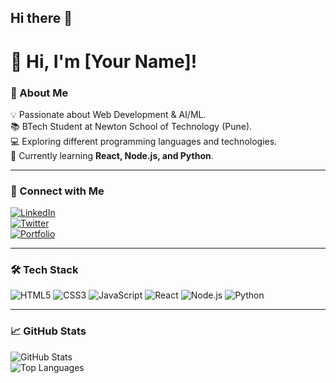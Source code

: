## Hi there 👋
# 👋 Hi, I'm [Your Name]!

### 🚀 About Me
💡 Passionate about Web Development & AI/ML.  
📚 BTech Student at Newton School of Technology (Pune).  
💻 Exploring different programming languages and technologies.  
🌱 Currently learning **React, Node.js, and Python**.  

---

### 🔗 Connect with Me
[![LinkedIn](https://img.shields.io/badge/LinkedIn-0077B5?style=for-the-badge&logo=linkedin&logoColor=white)](https://www.linkedin.com/in/your-profile/)  
[![Twitter](https://img.shields.io/badge/Twitter-1DA1F2?style=for-the-badge&logo=twitter&logoColor=white)](https://twitter.com/your-profile)  
[![Portfolio](https://img.shields.io/badge/Portfolio-000?style=for-the-badge&logo=vercel&logoColor=white)](https://yourportfolio.com)

---

### 🛠️ Tech Stack
![HTML5](https://img.shields.io/badge/HTML5-E34F26?style=for-the-badge&logo=html5&logoColor=white)
![CSS3](https://img.shields.io/badge/CSS3-1572B6?style=for-the-badge&logo=css3&logoColor=white)
![JavaScript](https://img.shields.io/badge/JavaScript-F7DF1E?style=for-the-badge&logo=javascript&logoColor=black)
![React](https://img.shields.io/badge/React-20232A?style=for-the-badge&logo=react&logoColor=61DAFB)
![Node.js](https://img.shields.io/badge/Node.js-43853D?style=for-the-badge&logo=node.js&logoColor=white)
![Python](https://img.shields.io/badge/Python-3776AB?style=for-the-badge&logo=python&logoColor=white)

---

### 📈 GitHub Stats
![GitHub Stats](https://github-readme-stats.vercel.app/api?username=your-github-username&show_icons=true&theme=dark)  
![Top Languages](https://github-readme-stats.vercel.app/api/top-langs/?username=your-github-username&layout=compact&theme=dark)


<!--
**yogesh968/yogesh968** is a ✨ _special_ ✨ repository because its `README.md` (this file) appears on your GitHub profile.

Here are some ideas to get you started:

- 🔭 I’m currently working on ...
- 🌱 I’m currently learning ...
- 👯 I’m looking to collaborate on ...
- 🤔 I’m looking for help with ...
- 💬 Ask me about ...
- 📫 How to reach me: ...
- 😄 Pronouns: ...
- ⚡ Fun fact: ...
-->
